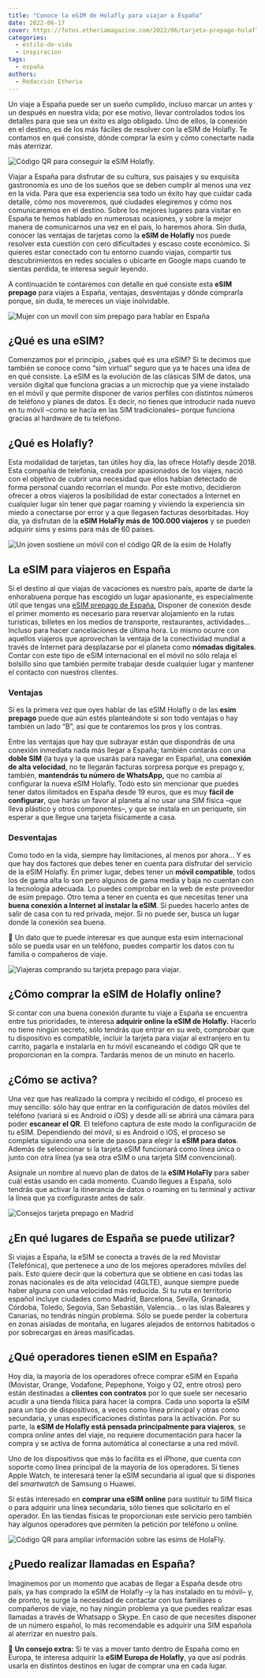 ```yaml
---
title: "Conoce la eSIM de Holafly para viajar a España"
date: 2022-06-17
cover: https://fotos.etheriamagazine.com/2022/06/tarjeta-prepago-holafly.jpg
categories: 
  - estilo-de-vida
  - inspiracion
tags: 
  - españa
authors: 
  - Redacción Etheria
---
```


Un viaje a España puede ser un sueño cumplido, incluso marcar un antes y un después en nuestra vida; por ese motivo, llevar controlados todos los detalles para que sea un éxito es algo obligado. Uno de ellos, la conexión en el destino, es de los más fáciles de resolver con la eSIM de Holafly. Te contamos en qué consiste, dónde comprar la esim y cómo conectarte nada más aterrizar.

![Código QR para conseguir la eSIM Holafly.](https://fotos.etheriamagazine.com/2022/06/esim-holafly-espana.jpg "Código QR para conseguir la eSIM Holafly. © Viajes Globetrotter")

Viajar a España para disfrutar de su cultura, sus paisajes y su exquisita gastronomía es 
uno de los sueños que se deben cumplir al menos una vez en la vida. Para que esa 
experiencia sea todo un éxito hay que cuidar cada detalle, cómo nos moveremos, qué 
ciudades elegiremos y cómo nos comunicaremos en el destino. Sobre los mejores lugares 
para visitar en España te hemos hablado en numerosas ocasiones, y sobre la mejor manera 
de comunicarnos una vez en el país, lo haremos ahora. Sin duda, conocer las ventajas de 
tarjetas como la **eSIM de Holafly** nos puede resolver esta cuestión con cero 
dificultades y escaso coste económico. Si quieres estar conectado con tu entorno cuando 
viajas, compartir tus descubrimientos en redes sociales o ubicarte en Google maps cuando 
te sientas perdida, te interesa seguir leyendo. 

A continuación te contaremos con detalle en qué consiste esta **eSIM prepago** para 
viajes a España, ventajas, desventajas y dónde comprarla porque, sin duda, te mereces un 
viaje inolvidable. 

![Mujer con un movil con sim prepago para hablar en España](https://fotos.etheriamagazine.com/2022/06/tarjeta-prepago-holafly.jpg "Con la esim de Holafly podrás estar en contacto con tu familia y amigos sin los riesgos del roaming.")

## ¿Qué es una eSIM?

Comenzamos por el principio, ¿sabes qué es una eSIM? Si te decimos que también se conoce 
como “sim virtual” seguro que ya te haces una idea de en qué consiste. La eSIM es la 
evolución de las clásicas SIM de datos, una versión digital que funciona gracias a un 
microchip que ya viene instalado en el móvil y que permite disponer de varios perfiles 
con distintos números de teléfono y planes de datos. Es decir, no tienes que introducir 
nada nuevo en tu móvil –como se hacía en las SIM tradicionales– porque funciona gracias 
al hardware de tu teléfono. 

## ¿Qué es Holafly?

Esta modalidad de tarjetas, tan útiles hoy día, las ofrece Holafly desde 2018. Esta 
compañía de telefonía, creada por apasionados de los viajes, nació con el objetivo de 
cubrir una necesidad que ellos habían detectado de forma personal cuando recorrían el 
mundo. Por este motivo, decidieron ofrecer a otros viajeros la posibilidad de estar 
conectados a Internet en cualquier lugar sin tener que pagar roaming y viviendo la 
experiencia sin miedo a conectarse por error y a que llegasen facturas desorbitadas. Hoy 
día, ya disfrutan de la **eSIM HolaFly más de 100.000 viajeros** y se pueden adquirir 
sims y esims para más de 60 países. 

![Un joven sostiene un móvil con el código QR de la esim de Holafly](https://fotos.etheriamagazine.com/2022/06/comprar-esim-espana.jpg "Comprar y activar la eSIM Holafly es sumamente sencillo. © Camallerys Vlogs")

## La eSIM para viajeros en España

Si el destino al que viajas de vacaciones es nuestro país, aparte de darte la 
enhorabuena porque has escogido un lugar apasionante, es especialmente útil que tengas 
una [eSIM prepago de España.](https://esim.holafly.com/es/esim-espana/) Disponer de 
conexión desde el primer momento es necesario para reservar alojamiento en la rutas 
turísticas, billetes en los medios de transporte, restaurantes, actividades… Incluso 
para hacer cancelaciones de última hora. Lo mismo ocurre con aquellos viajeros que 
aprovechan la ventaja de la conectividad mundial a través de Internet para desplazarse 
por el planeta como **nómadas digitales**. Contar con este tipo de eSIM internacional en 
el móvil no sólo relaja el bolsillo sino que también permite trabajar desde cualquier 
lugar y mantener el contacto con nuestros clientes. 

### Ventajas

Si es la primera vez que oyes hablar de las eSIM Holafly o de las **esim prepago** puede 
que aún estés planteándote si son todo ventajas o hay también un lado “B”, así que te 
contaremos los pros y los contras. 

Entre las ventajas que hay que subrayar están que dispondrás de una conexión inmediata 
nada más llegar a España; también contarás con una **doble SIM** (la tuya y la que 
usarás para navegar en España), una **conexión de alta velocidad**, no te llegarán 
facturas sorpresa porque es prepago y, también, **mantendrás tu número de WhatsApp,** 
que no cambia al configurar la nueva eSIM Holafly. Todo esto sin mencionar que puedes 
tener datos ilimitados en España desde 19 euros, que es muy **fácil de configurar**, que 
harás un favor al planeta al no usar una SIM física –que lleva plástico y otros 
componentes–, y que se instala en un periquete, sin esperar a que llegue una tarjeta 
físicamente a casa. 

### Desventajas

Como todo en la vida, siempre hay limitaciones, al menos por ahora... Y es que hay dos 
factores que debes tener en cuenta para disfrutar del servicio de la eSIM Holafly. En 
primer lugar, debes tener un **móvil compatible**, todos los de gama alta lo son pero 
algunos de gama media y baja no cuentan con la tecnología adecuada. Lo puedes comprobar 
en la web de este proveedor de esim prepago. Otro tema a tener en cuenta es que 
necesitas tener una **buena conexión a Internet al instalar la eSIM**. Si puedes hacerlo 
antes de salir de casa con tu red privada, mejor. Si no puede ser, busca un lugar donde 
la conexión sea buena. 

📌 Un dato que te puede interesar es que aunque esta esim internacional sólo se pueda 
usar en un teléfono, puedes compartir los datos con tu familia o compañeros de viaje. 

![Viajeras comprando su tarjeta prepago para viajar.](https://fotos.etheriamagazine.com/2022/06/viajeras-compran-tarjeta-prepago.jpg "Viajeras preparando sus escapadas. © Surface")

## ¿Cómo comprar la eSIM de Holafly online?

Si contar con una buena conexión durante tu viaje a España se encuentra entre tus 
prioridades, te interesa **adquirir online la eSIM de Holafly.** Hacerlo no tiene ningún 
secreto, sólo tendrás que entrar en su web, comprobar que tu dispositivo es compatible, 
incluir la tarjeta para viajar al extranjero en tu carrito, pagarla e instalarla en tu 
móvil escaneando el código QR que te proporcionan en la compra. Tardarás menos de un 
minuto en hacerlo. 

## ¿Cómo se activa?

Una vez que has realizado la compra y recibido el código, el proceso es muy sencillo: 
sólo hay que entrar en la configuración de datos móviles del teléfono (variará si es 
Android o iOS) y desde allí se abrirá una cámara para poder **escanear el QR**. El 
teléfono captura de este modo la configuración de tu eSIM. Dependiendo del móvil, si es 
Android o iOS, el proceso se completa siguiendo una serie de pasos para elegir la **eSIM 
para datos**. Además de seleccionar si la tarjeta eSIM funcionará como línea única o 
junto con otra línea (ya sea otra eSIM o una tarjeta SIM convencional). 

Asígnale un nombre al nuevo plan de datos de la **eSIM HolaFly** para saber cuál estás 
usando en cada momento. Cuando llegues a España, solo tendrás que activar la itinerancia 
de datos o roaming en tu terminal y activar la línea que ya configuraste antes de salir. 

![Consejos tarjeta prepago en Madrid](https://fotos.etheriamagazine.com/2022/06/consejos-movil-madrid.jpg "La mayoría de los operadores ofrecen comprar la eSIM en España.")

## ¿En qué lugares de España se puede utilizar?

Si viajas a España, la eSIM se conecta a través de la red Movistar (Telefónica), que 
pertenece a uno de los mejores operadores móviles del país. Esto quiere decir que la 
cobertura que se obtiene en casi todas las zonas nacionales es de alta velocidad 
(4GLTE), aunque siempre puede haber alguna con una velocidad más reducida. Si tu ruta en 
territorio español incluye ciudades como Madrid, Barcelona, Sevilla, Granada, Córdoba, 
Toledo, Segovia, San Sebastián, Valencia... o las islas Baleares y Canarias, no tendrás 
ningún problema. Sólo se puede perder la cobertura en zonas aisladas de montaña, en 
lugares alejados de entornos habitados o por sobrecargas en áreas masificadas. 

## ¿Qué operadores tienen eSIM en España?

Hoy día, la mayoría de los operadores ofrece comprar eSIM en España (Movistar, Orange, 
Vodafone, Pepephone, Yoigo y O2, entre otros) pero están destinadas a **clientes con 
contratos** por lo que suele ser necesario acudir a una tienda física para hacer la 
compra. Cada uno soporta la eSIM para un tipo de dispositivos, a veces como línea 
principal y otras como secundaria, y unas especificaciones distintas para la activación. 
Por su parte, la **eSIM de Holafly está pensada principalmente para viajeros**, se 
compra _online_ antes del viaje, no requiere documentación para hacer la compra y se 
activa de forma automática al conectarse a una red móvil. 

Uno de los dispositivos que más lo facilita es el iPhone, que cuenta con soporte como 
línea principal de la mayoría de los operadores. Si tienes Apple Watch, te interesará 
tener la eSIM secundaria al igual que si dispones del _smartwatch_ de Samsung o Huawei. 

Si estás interesado en **comprar una eSIM online** para sustituir tu SIM física o para 
adquirir una línea secundaria, sólo tienes que solicitarlo en el operador. En las 
tiendas físicas te proporcionan este servicio pero también hay algunos operadores que 
permiten la petición por teléfono u online. 

![Código QR para ampliar información sobre las esims de HolaFly.](https://fotos.etheriamagazine.com/2022/06/codigo-qr-holafly.jpg "Código QR para ampliar información sobre las esims de HolaFly.")

## ¿Puedo realizar llamadas en España?

Imaginemos por un momento que acabas de llegar a España desde otro país, ya has comprado 
la eSIM de Holafly –y la has instalado en tu móvil– y, de pronto, te surge la necesidad 
de contactar con tus familiares o compañeros de viaje, no hay ningún problema ya que 
puedes realizar esas llamadas a través de Whatsapp o Skype. En caso de que necesites 
disponer de un número español, lo más recomendable es adquirir una SIM española al 
aterrizar en nuestro país. 

📌 **Un consejo extra:** Si te vas a mover tanto dentro de España como en Europa, te 
interesa adquirir la **eSIM Europa de Holafly**, ya que así podrás usarla en distintos 
destinos en lugar de comprar una en cada lugar.
